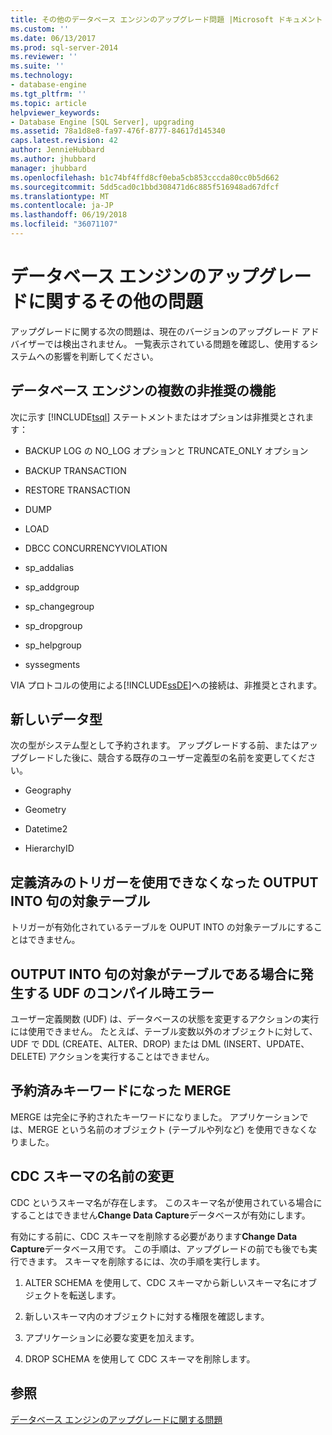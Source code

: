 ```yaml
---
title: その他のデータベース エンジンのアップグレード問題 |Microsoft ドキュメント
ms.custom: ''
ms.date: 06/13/2017
ms.prod: sql-server-2014
ms.reviewer: ''
ms.suite: ''
ms.technology:
- database-engine
ms.tgt_pltfrm: ''
ms.topic: article
helpviewer_keywords:
- Database Engine [SQL Server], upgrading
ms.assetid: 78a1d8e8-fa97-476f-8777-84617d145340
caps.latest.revision: 42
author: JennieHubbard
ms.author: jhubbard
manager: jhubbard
ms.openlocfilehash: b1c74bf4ffd8cf0eba5cb853cccda80cc0b5d662
ms.sourcegitcommit: 5dd5cad0c1bbd308471d6c885f516948ad67dfcf
ms.translationtype: MT
ms.contentlocale: ja-JP
ms.lasthandoff: 06/19/2018
ms.locfileid: "36071107"
---
```

# <a name="other-database-engine-upgrade-issues"></a>データベース エンジンのアップグレードに関するその他の問題
  アップグレードに関する次の問題は、現在のバージョンのアップグレード アドバイザーでは検出されません。 一覧表示されている問題を確認し、使用するシステムへの影響を判断してください。  
  
## <a name="multiple-database-engine-deprecated-features"></a>データベース エンジンの複数の非推奨の機能  
 次に示す [!INCLUDE[tsql](../../includes/tsql-md.md)] ステートメントまたはオプションは非推奨とされます：  
  
-   BACKUP LOG の NO_LOG オプションと TRUNCATE_ONLY オプション  
  
-   BACKUP TRANSACTION  
  
-   RESTORE TRANSACTION  
  
-   DUMP  
  
-   LOAD  
  
-   DBCC CONCURRENCYVIOLATION  
  
-   sp_addalias  
  
-   sp_addgroup  
  
-   sp_changegroup  
  
-   sp_dropgroup  
  
-   sp_helpgroup  
  
-   syssegments  
  
 VIA プロトコルの使用による[!INCLUDE[ssDE](../../includes/ssde-md.md)]への接続は、非推奨とされます。  
  
## <a name="new-data-types"></a>新しいデータ型  
 次の型がシステム型として予約されます。 アップグレードする前、またはアップグレードした後に、競合する既存のユーザー定義型の名前を変更してください。  
  
-   Geography  
  
-   Geometry  
  
-   Datetime2  
  
-   HierarchyID  
  
## <a name="target-table-of-the-output-into-clause-cannot-have-any-defined-triggers"></a>定義済みのトリガーを使用できなくなった OUTPUT INTO 句の対象テーブル  
 トリガーが有効化されているテーブルを OUPUT INTO の対象テーブルにすることはできません。  
  
## <a name="compile-time-error-for-udfs-when-the-target-of-an-output-into-clause-is-a-table"></a>OUTPUT INTO 句の対象がテーブルである場合に発生する UDF のコンパイル時エラー  
 ユーザー定義関数 (UDF) は、データベースの状態を変更するアクションの実行には使用できません。 たとえば、テーブル変数以外のオブジェクトに対して、UDF で DDL (CREATE、ALTER、DROP) または DML (INSERT、UPDATE、DELETE) アクションを実行することはできません。  
  
## <a name="merge-is-a-reserved-keyword"></a>予約済みキーワードになった MERGE  
 MERGE は完全に予約されたキーワードになりました。 アプリケーションでは、MERGE という名前のオブジェクト (テーブルや列など) を使用できなくなりました。  
  
## <a name="rename-cdc-schema"></a>CDC スキーマの名前の変更  
 CDC というスキーマ名が存在します。 このスキーマ名が使用されている場合にすることはできません**Change Data Capture**データベースが有効にします。  
  
 有効にする前に、CDC スキーマを削除する必要があります**Change Data Capture**データベース用です。 この手順は、アップグレードの前でも後でも実行できます。 スキーマを削除するには、次の手順を実行します。  
  
1.  ALTER SCHEMA を使用して、CDC スキーマから新しいスキーマ名にオブジェクトを転送します。  
  
2.  新しいスキーマ内のオブジェクトに対する権限を確認します。  
  
3.  アプリケーションに必要な変更を加えます。  
  
4.  DROP SCHEMA を使用して CDC スキーマを削除します。  
  
## <a name="see-also"></a>参照  
 [データベース エンジンのアップグレードに関する問題](../../../2014/sql-server/install/database-engine-upgrade-issues.md)  
  
  